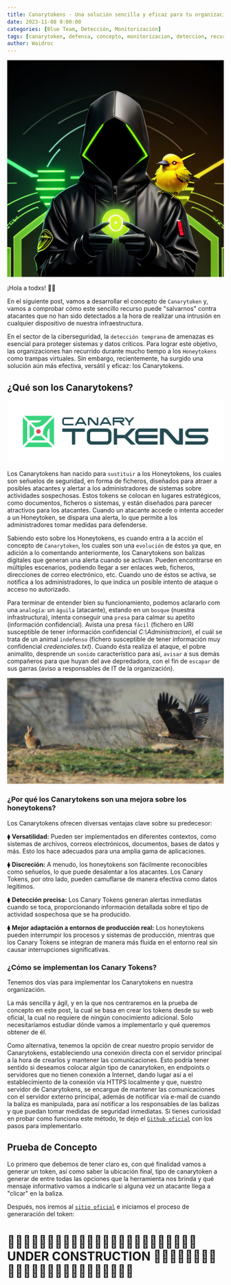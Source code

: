 ```yaml
---
title: Canarytokens - Una solución sencilla y eficaz para tu organización.
date: 2023-11-08 9:00:00
categories: [Blue Team, Detección, Monitorización]
tags: [canarytoken, defensa, concepto, monitorizacion, deteccion, recurso, herramienta, tutorial, honeypot]    
author: Waidroc
---
```


![TITULO!](/assets/img/2023-11-08/ct_titulo.png)


¡Hola a todxs!  👋🏻 

En el siguiente post, vamos a desarrollar el concepto de `Canarytoken` y, vamos a comprobar cómo este sencillo recurso puede "salvarnos" contra atacantes que no han sido detectados a la hora de realizar una intrusión en cualquier dispositivo de nuestra infraestructura.

En el sector de la ciberseguridad, la `detección temprana` de amenazas es esencial para proteger sistemas y datos críticos. Para lograr este objetivo, las organizaciones han recurrido durante mucho tiempo a los `Honeytokens` como trampas virtuales. Sin embargo, recientemente, ha surgido una solución aún más efectiva, versátil y eficaz: los Canarytokens.

## ¿Qué son los Canarytokens?

![CANARYTOKENS!](/assets/img/2023-11-08/Canarytokens-Logo-01.png)

Los Canarytokens han nacido para `sustituir` a los Honeytokens, los cuales son señuelos de seguridad, en forma de ficheros, diseñados para atraer a posibles atacantes y alertar a los administradores de sistemas sobre actividades sospechosas. Estos tokens se colocan en lugares estratégicos, como documentos, ficheros o sistemas, y están diseñados para parecer atractivos para los atacantes. Cuando un atacante accede o intenta acceder a un Honeytoken, se dispara una alerta, lo que permite a los administradores tomar medidas para defenderse.

Sabiendo esto sobre los Honeytokens, es cuando entra a la acción el concepto de `Canarytoken`, los cuales son una `evolución` de éstos ya que, en adición a lo comentando anteriormente, los Canarytokens son balizas digitales que generan una alerta cuando se activan. Pueden encontrarse en múltiples escenarios, podiendo llegar a ser enlaces web, ficheros, direcciones de correo electrónico, etc. Cuando uno de éstos se activa, se notifica a los administradores, lo que indica un posible intento de ataque o acceso no autorizado. 

Para terminar de entender bien su funcionamiento, podemos aclararlo com una `analogía`: un `águila` (atacante), estando en un `bosque` (nuestra infrastructura), intenta conseguir una `presa` para calmar su apetito (información confidencial). Avista una presa `fácil` (fichero en URI susceptible de tener información confidencial *C:\Administracion*), el cuál se trata de un animal `indefenso` (fichero susceptible de tener información muy confidencial *credenciales.txt*). Cuando ésta realiza el ataque, el pobre animalito, desprende un `sonido` característico para así, `avisar` a sus demás compañeros para que huyan del ave depredadora, con el fin de `escapar` de sus garras (aviso a responsables de IT de la organización).

![ANALOGÍA!](/assets/img/2023-11-08/analogia.jpeg)


### ¿Por qué los Canarytokens son una mejora sobre los honeytokens?

Los Canarytokens ofrecen diversas ventajas clave sobre su predecesor:

⧫ **Versatilidad:** Pueden ser implementados en diferentes contextos, como sistemas de archivos, correos electrónicos, documentos, bases de datos y más. Esto los hace adecuados para una amplia gama de aplicaciones.

⧫ **Discreción:** A menudo, los honeytokens son fácilmente reconocibles como señuelos, lo que puede desalentar a los atacantes. Los Canary Tokens, por otro lado, pueden camuflarse de manera efectiva como datos legítimos.

⧫ **Detección precisa:** Los Canary Tokens generan alertas inmediatas cuando se toca, proporcionando información detallada sobre el tipo de actividad sospechosa que se ha producido.

⧫ **Mejor adaptación a entornos de producción real:** Los honeytokens pueden interrumpir los procesos y sistemas de producción, mientras que los Canary Tokens se integran de manera más fluida en el entorno real sin causar interrupciones significativas.

### ¿Cómo se implementan los Canary Tokens?

Tenemos dos vías para implementar los Canarytokens en nuestra organización.

La más sencilla y ágil, y en la que nos centraremos en la prueba de concepto en este post, la cual se basa en crear los tokens desde su web oficial, la cual no requiere de ningún conocimiento adicional. Solo necesitaríamos estudiar dónde vamos a implementarlo y qué queremos obtener de él.

Como alternativa, tenemos la opción de crear nuestro propio servidor de Canarytokens, estableciendo una conexión directa con el servidor principal a la hora de crearlos y mantener las comunicaciones. Esto podría tener sentido si deseamos colocar algún tipo de canarytoken, en endpoints o servidores que no tienen conexión a Internet, dando lugar así a el establecimiento de la conexión vía HTTPS localmente y que, nuestro servidor de Canarytokens, se encargue de mantener las comunicaciones con el servidor externo principal, además de notificar vía e-mail de cuando la baliza es manipulada, para así notificar a los responsables de las balizas y que puedan tomar medidas de seguridad inmediatas. Si tienes curiosidad en probar como funciona este método, te dejo el [`Github oficial`](https://github.com/thinkst/canarytokens) con los pasos para implementarlo.


## Prueba de Concepto

Lo primero que debemos de tener claro es, con qué finalidad vamos a generar un token, así como saber la ubicación final, tipo de canarytoken a generar de entre todas las opciones que la herramienta nos brinda y qué mensaje informativo vamos a indicarle si alguna vez un atacante llega a "clicar" en la baliza.

Después, nos iremos al [`sitio oficial`](https://canarytokens.org/generate) e iniciamos el proceso de generaración del token:










<h1>🚧🚧🚧🚧🚧🚧🚧🚧🚧🚧🚧🚧🚧🚧🚧🚧🚧🚧🚧🚧🚧🚧🚧🚧     UNDER CONSTRUCTION     🚧🚧🚧🚧🚧🚧🚧🚧🚧🚧🚧🚧🚧🚧🚧🚧🚧🚧🚧🚧🚧🚧🚧🚧</h1>  
